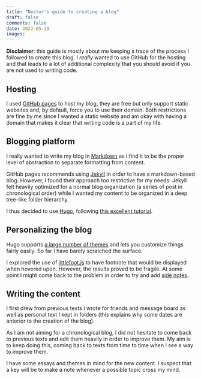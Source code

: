 ```yaml
---
title: "Nestor's guide to creating a blog"
draft: false
comments: false
date: 2022-05-29
images:
---
```


**Disclaimer**: this guide is mostly about me keeping a trace of the process I followed to create this blog.
I *really* wanted to use GitHub for the hosting and that leads to a lot of additional complexity that you should avoid if you are not used to writing code.

## Hosting

I used [GitHub pages](https://pages.github.com/) to host my blog, they are free but only support static websites and, by default, force you to use their domain.
Both restrictions are fine by me since I wanted a static website and am okay with having a domain that makes it clear that writing code is a part of my life.

## Blogging platform

I really wanted to write my blog in [Markdown](https://www.markdownguide.org/) as I find it to be the proper level of abstraction to separate formatting from content.

GitHub pages recommends using [Jekyll](https://jekyllrb.com/) in order to have a markdown-based blog.
However, I found their approach too restrictive for my needs: Jekyll felt heavily optimized for a normal blog organization (a series of post in chronological order) while I wanted my content to be organized in a deep tree-like folder hierarchy.

I thus decided to use [Hugo](https://gohugo.io/), following [this excellent tutorial](https://4bes.nl/2021/08/29/create-a-website-with-hugo-and-github-pages/).

## Personalizing the blog

Hugo supports [a large number of themes](https://themes.gohugo.io/) and lets you customize things fairly easily.
So far I have barely scratched the surface.

I explored the use of [littlefoot.js](https://littlefoot.js.org/) to have footnote that would be displayed when hovered upon.
However, the results proved to be fragile.
At some point I might come back to the problem in order to try and add [side notes](https://capnfabs.net/posts/margin-notes-hugo-theme/).

## Writing the content

I first drew from previous texts I wrote for friends and message board as well as personal text I kept in folders (this explains why some dates are anterior to the creation of the blog).

As I am not aiming for a chronological blog, I did not hesitate to come back to previous texts and edit them heavily in order to improve them.
My aim is to keep doing this, coming back to texts from time to time when I see a way to improve them.

I have some essays and themes in mind for the new content.
I suspect that a key will be to make a note whenever a possible topic cross my mind.
